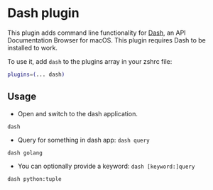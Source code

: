 # Dash plugin

This plugin adds command line functionality for [Dash](https://kapeli.com/dash), an API Documentation Browser for macOS.
This plugin requires Dash to be installed to work.

To use it, add `dash` to the plugins array in your zshrc file:

```zsh
plugins=(... dash)
```

## Usage

- Open and switch to the dash application.

```
dash
```

- Query for something in dash app: `dash query`

```
dash golang 
```

- You can optionally provide a keyword: `dash [keyword:]query`

```
dash python:tuple
```
